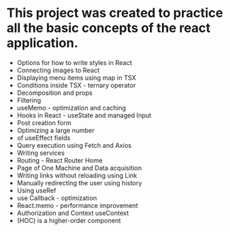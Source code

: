 <h1>This project was created to practice all the basic concepts of the react application.</h1>

<ul>
<li>Options for how to write styles in React</li>
<li>Connecting images to React</li>
<li>Displaying menu items using map in TSX</li>
<li>Conditions inside TSX - ternary operator</li>
<li>Decomposition and props</li>
<li>Filtering</li>
<li>useMemo - optimization and caching</li>
<li>Hooks in React - useState and managed Input</li>
<li>Post creation form</li>
<li>Optimizing a large number</li>
<li>of useEffect fields</li>
<li>Query execution using Fetch and Axios</li>
<li>Writing services</li>
<li>Routing - React Router Home</li>
<li>Page of One Machine and Data acquisition</li>
<li>Writing links without reloading using Link</li>
<li>Manually redirecting the user using history</li>
<li>Using useRef</li>
<li>use Callback - optimization</li>
<li>React.memo - performance improvement</li>
<li>Authorization and Context useContext</li>
<li>(HOC) is a higher-order component</li>

</ul>